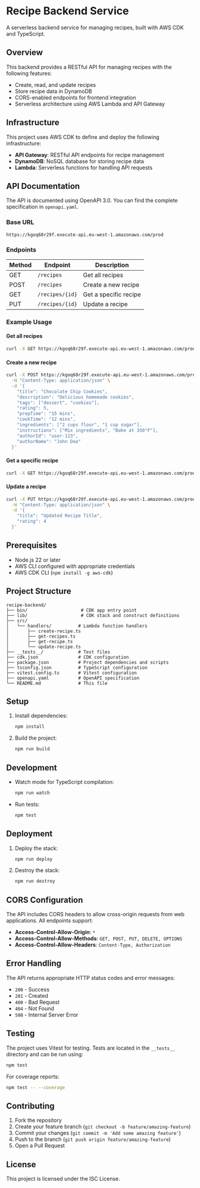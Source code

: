 # Recipe Backend Service

A serverless backend service for managing recipes, built with AWS CDK and TypeScript.

## Overview

This backend provides a RESTful API for managing recipes with the following features:
- Create, read, and update recipes
- Store recipe data in DynamoDB
- CORS-enabled endpoints for frontend integration
- Serverless architecture using AWS Lambda and API Gateway

## Infrastructure

This project uses AWS CDK to define and deploy the following infrastructure:

- **API Gateway**: RESTful API endpoints for recipe management
- **DynamoDB**: NoSQL database for storing recipe data
- **Lambda**: Serverless functions for handling API requests

## API Documentation

The API is documented using OpenAPI 3.0. You can find the complete specification in `openapi.yaml`.

### Base URL
```
https://kgoq68r29f.execute-api.eu-west-1.amazonaws.com/prod
```

### Endpoints

| Method | Endpoint | Description |
|--------|----------|-------------|
| GET | `/recipes` | Get all recipes |
| POST | `/recipes` | Create a new recipe |
| GET | `/recipes/{id}` | Get a specific recipe |
| PUT | `/recipes/{id}` | Update a recipe |

### Example Usage

#### Get all recipes
```bash
curl -X GET https://kgoq68r29f.execute-api.eu-west-1.amazonaws.com/prod/recipes
```

#### Create a new recipe
```bash
curl -X POST https://kgoq68r29f.execute-api.eu-west-1.amazonaws.com/prod/recipes \
  -H "Content-Type: application/json" \
  -d '{
    "title": "Chocolate Chip Cookies",
    "description": "Delicious homemade cookies",
    "tags": ["dessert", "cookies"],
    "rating": 5,
    "prepTime": "15 mins",
    "cookTime": "12 mins",
    "ingredients": ["2 cups flour", "1 cup sugar"],
    "instructions": ["Mix ingredients", "Bake at 350°F"],
    "authorId": "user-123",
    "authorName": "John Doe"
  }'
```

#### Get a specific recipe
```bash
curl -X GET https://kgoq68r29f.execute-api.eu-west-1.amazonaws.com/prod/recipes/recipe-123
```

#### Update a recipe
```bash
curl -X PUT https://kgoq68r29f.execute-api.eu-west-1.amazonaws.com/prod/recipes/recipe-123 \
  -H "Content-Type: application/json" \
  -d '{
    "title": "Updated Recipe Title",
    "rating": 4
  }'
```

## Prerequisites

- Node.js 22 or later
- AWS CLI configured with appropriate credentials
- AWS CDK CLI (`npm install -g aws-cdk`)

## Project Structure

```
recipe-backend/
├── bin/                    # CDK app entry point
├── lib/                    # CDK stack and construct definitions
├── src/
│   └── handlers/          # Lambda function handlers
│       ├── create-recipe.ts
│       ├── get-recipes.ts
│       ├── get-recipe.ts
│       └── update-recipe.ts
├── __tests__/             # Test files
├── cdk.json               # CDK configuration
├── package.json           # Project dependencies and scripts
├── tsconfig.json          # TypeScript configuration
├── vitest.config.ts       # Vitest configuration
├── openapi.yaml           # OpenAPI specification
└── README.md              # This file
```

## Setup

1. Install dependencies:
   ```bash
   npm install
   ```

2. Build the project:
   ```bash
   npm run build
   ```

## Development

- Watch mode for TypeScript compilation:
  ```bash
  npm run watch
   ```

- Run tests:
  ```bash
  npm test
   ```

## Deployment

1. Deploy the stack:
   ```bash
   npm run deploy
   ```

2. Destroy the stack:
   ```bash
   npm run destroy
   ```

## CORS Configuration

The API includes CORS headers to allow cross-origin requests from web applications. All endpoints support:

- **Access-Control-Allow-Origin**: `*`
- **Access-Control-Allow-Methods**: `GET, POST, PUT, DELETE, OPTIONS`
- **Access-Control-Allow-Headers**: `Content-Type, Authorization`

## Error Handling

The API returns appropriate HTTP status codes and error messages:

- `200` - Success
- `201` - Created
- `400` - Bad Request
- `404` - Not Found
- `500` - Internal Server Error

## Testing

The project uses Vitest for testing. Tests are located in the `__tests__` directory and can be run using:

```bash
npm test
```

For coverage reports:
```bash
npm test -- --coverage
```

## Contributing

1. Fork the repository
2. Create your feature branch (`git checkout -b feature/amazing-feature`)
3. Commit your changes (`git commit -m 'Add some amazing feature'`)
4. Push to the branch (`git push origin feature/amazing-feature`)
5. Open a Pull Request

## License

This project is licensed under the ISC License. 